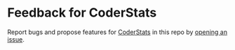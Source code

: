 Feedback for CoderStats
=======================

Report bugs and propose features for [CoderStats](http://coderstats.net/) in this repo by [opening an issue](https://github.com/coderstats/feedback/issues/new).
